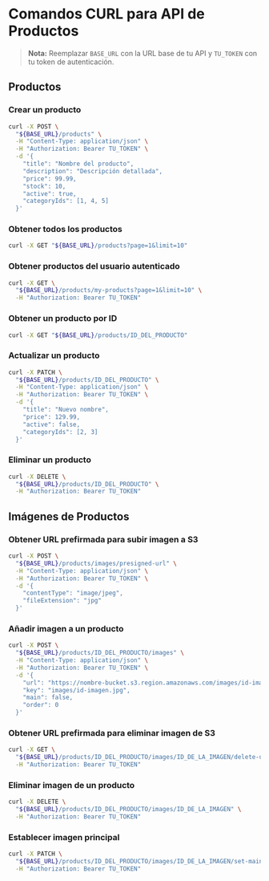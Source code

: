 # Comandos CURL para API de Productos

> **Nota:** Reemplazar `BASE_URL` con la URL base de tu API y `TU_TOKEN` con tu token de autenticación.

## Productos

### Crear un producto
```bash
curl -X POST \
  "${BASE_URL}/products" \
  -H "Content-Type: application/json" \
  -H "Authorization: Bearer TU_TOKEN" \
  -d '{
    "title": "Nombre del producto",
    "description": "Descripción detallada",
    "price": 99.99,
    "stock": 10,
    "active": true,
    "categoryIds": [1, 4, 5]
  }'
```

### Obtener todos los productos
```bash
curl -X GET "${BASE_URL}/products?page=1&limit=10"
```

### Obtener productos del usuario autenticado
```bash
curl -X GET \
  "${BASE_URL}/products/my-products?page=1&limit=10" \
  -H "Authorization: Bearer TU_TOKEN"
```

### Obtener un producto por ID
```bash
curl -X GET "${BASE_URL}/products/ID_DEL_PRODUCTO"
```

### Actualizar un producto
```bash
curl -X PATCH \
  "${BASE_URL}/products/ID_DEL_PRODUCTO" \
  -H "Content-Type: application/json" \
  -H "Authorization: Bearer TU_TOKEN" \
  -d '{
    "title": "Nuevo nombre",
    "price": 129.99,
    "active": false,
    "categoryIds": [2, 3]
  }'
```

### Eliminar un producto
```bash
curl -X DELETE \
  "${BASE_URL}/products/ID_DEL_PRODUCTO" \
  -H "Authorization: Bearer TU_TOKEN"
```

## Imágenes de Productos

### Obtener URL prefirmada para subir imagen a S3
```bash
curl -X POST \
  "${BASE_URL}/products/images/presigned-url" \
  -H "Content-Type: application/json" \
  -H "Authorization: Bearer TU_TOKEN" \
  -d '{
    "contentType": "image/jpeg",
    "fileExtension": "jpg"
  }'
```

### Añadir imagen a un producto
```bash
curl -X POST \
  "${BASE_URL}/products/ID_DEL_PRODUCTO/images" \
  -H "Content-Type: application/json" \
  -H "Authorization: Bearer TU_TOKEN" \
  -d '{
    "url": "https://nombre-bucket.s3.region.amazonaws.com/images/id-imagen.jpg",
    "key": "images/id-imagen.jpg",
    "main": false,
    "order": 0
  }'
```

### Obtener URL prefirmada para eliminar imagen de S3
```bash
curl -X GET \
  "${BASE_URL}/products/ID_DEL_PRODUCTO/images/ID_DE_LA_IMAGEN/delete-url" \
  -H "Authorization: Bearer TU_TOKEN"
```

### Eliminar imagen de un producto
```bash
curl -X DELETE \
  "${BASE_URL}/products/ID_DEL_PRODUCTO/images/ID_DE_LA_IMAGEN" \
  -H "Authorization: Bearer TU_TOKEN"
```

### Establecer imagen principal
```bash
curl -X PATCH \
  "${BASE_URL}/products/ID_DEL_PRODUCTO/images/ID_DE_LA_IMAGEN/set-main" \
  -H "Authorization: Bearer TU_TOKEN"
``` 
